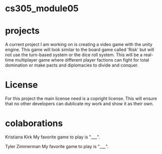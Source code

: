 # cs305_module05

# projects
A current project I am working on is creating a video game with the unity engine. This game will look similar to the board game called 'Risk' but will not use the turn-based system or the dice roll system. This will be a real-time multiplayer game where different player factions can fight for total domination or make pacts and diplomacies to divide and conquer.

# License
For this project the main license need is a copright license. This will ensure that no other developers can dublicate my work and show it as their own.


# colaborations

Kristiana Kirk
My favorite game to play is "___".

Tyler Zimmerman
My favorite game to play is "___".

